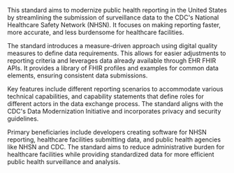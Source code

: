 This standard aims to modernize public health reporting in the United States by streamlining the submission of surveillance data to the CDC's National Healthcare Safety Network (NHSN). It focuses on making reporting faster, more accurate, and less burdensome for healthcare facilities.

The standard introduces a measure-driven approach using digital quality measures to define data requirements. This allows for easier adjustments to reporting criteria and leverages data already available through EHR FHIR APIs. It provides a library of FHIR profiles and examples for common data elements, ensuring consistent data submissions.

Key features include different reporting scenarios to accommodate various technical capabilities, and capability statements that define roles for different actors in the data exchange process. The standard aligns with the CDC's Data Modernization Initiative and incorporates privacy and security guidelines.

Primary beneficiaries include developers creating software for NHSN reporting, healthcare facilities submitting data, and public health agencies like NHSN and CDC. The standard aims to reduce administrative burden for healthcare facilities while providing standardized data for more efficient public health surveillance and analysis.